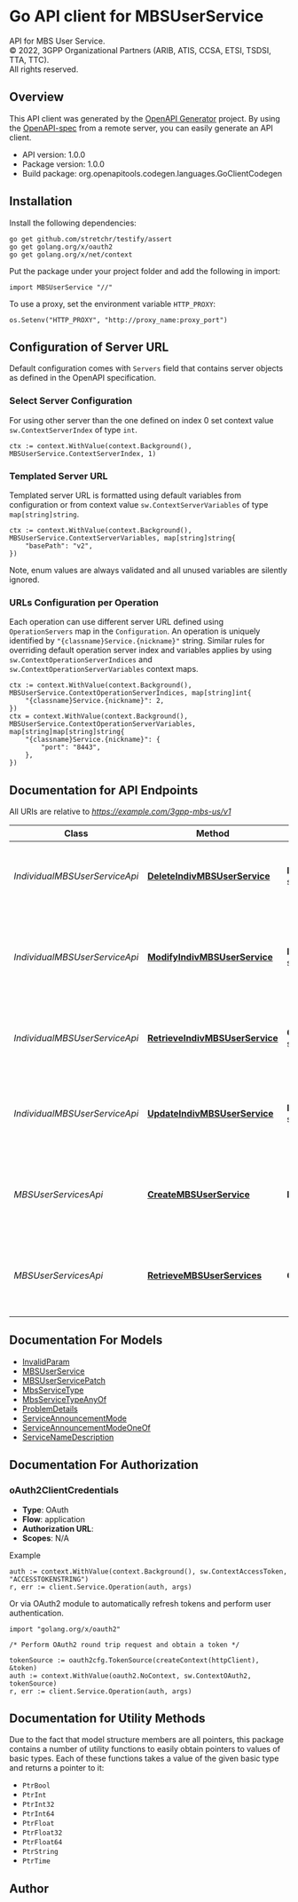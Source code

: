 # Go API client for MBSUserService

API for MBS User Service.  
© 2022, 3GPP Organizational Partners (ARIB, ATIS, CCSA, ETSI, TSDSI, TTA, TTC).  
All rights reserved.


## Overview
This API client was generated by the [OpenAPI Generator](https://openapi-generator.tech) project.  By using the [OpenAPI-spec](https://www.openapis.org/) from a remote server, you can easily generate an API client.

- API version: 1.0.0
- Package version: 1.0.0
- Build package: org.openapitools.codegen.languages.GoClientCodegen

## Installation

Install the following dependencies:

```shell
go get github.com/stretchr/testify/assert
go get golang.org/x/oauth2
go get golang.org/x/net/context
```

Put the package under your project folder and add the following in import:

```golang
import MBSUserService "//"
```

To use a proxy, set the environment variable `HTTP_PROXY`:

```golang
os.Setenv("HTTP_PROXY", "http://proxy_name:proxy_port")
```

## Configuration of Server URL

Default configuration comes with `Servers` field that contains server objects as defined in the OpenAPI specification.

### Select Server Configuration

For using other server than the one defined on index 0 set context value `sw.ContextServerIndex` of type `int`.

```golang
ctx := context.WithValue(context.Background(), MBSUserService.ContextServerIndex, 1)
```

### Templated Server URL

Templated server URL is formatted using default variables from configuration or from context value `sw.ContextServerVariables` of type `map[string]string`.

```golang
ctx := context.WithValue(context.Background(), MBSUserService.ContextServerVariables, map[string]string{
	"basePath": "v2",
})
```

Note, enum values are always validated and all unused variables are silently ignored.

### URLs Configuration per Operation

Each operation can use different server URL defined using `OperationServers` map in the `Configuration`.
An operation is uniquely identified by `"{classname}Service.{nickname}"` string.
Similar rules for overriding default operation server index and variables applies by using `sw.ContextOperationServerIndices` and `sw.ContextOperationServerVariables` context maps.

```golang
ctx := context.WithValue(context.Background(), MBSUserService.ContextOperationServerIndices, map[string]int{
	"{classname}Service.{nickname}": 2,
})
ctx = context.WithValue(context.Background(), MBSUserService.ContextOperationServerVariables, map[string]map[string]string{
	"{classname}Service.{nickname}": {
		"port": "8443",
	},
})
```

## Documentation for API Endpoints

All URIs are relative to *https://example.com/3gpp-mbs-us/v1*

Class | Method | HTTP request | Description
------------ | ------------- | ------------- | -------------
*IndividualMBSUserServiceApi* | [**DeleteIndivMBSUserService**](docs/IndividualMBSUserServiceApi.md#deleteindivmbsuserservice) | **Delete** /mbs-user-services/{mbsUserServId} | Deletes an existing Individual MBS User Service resource.
*IndividualMBSUserServiceApi* | [**ModifyIndivMBSUserService**](docs/IndividualMBSUserServiceApi.md#modifyindivmbsuserservice) | **Patch** /mbs-user-services/{mbsUserServId} | Request the modification of an existing Individual MBS User Service resource.
*IndividualMBSUserServiceApi* | [**RetrieveIndivMBSUserService**](docs/IndividualMBSUserServiceApi.md#retrieveindivmbsuserservice) | **Get** /mbs-user-services/{mbsUserServId} | Retrieve an existing Individual MBS User Service resource.
*IndividualMBSUserServiceApi* | [**UpdateIndivMBSUserService**](docs/IndividualMBSUserServiceApi.md#updateindivmbsuserservice) | **Put** /mbs-user-services/{mbsUserServId} | Request the update of an existing Individual MBS User Service resource.
*MBSUserServicesApi* | [**CreateMBSUserService**](docs/MBSUserServicesApi.md#creatembsuserservice) | **Post** /mbs-user-services | Request the creation of a new Individual MBS User Service resource.
*MBSUserServicesApi* | [**RetrieveMBSUserServices**](docs/MBSUserServicesApi.md#retrievembsuserservices) | **Get** /mbs-user-services | Retrieve all the active MBS User Service resources managed by the NEF.


## Documentation For Models

 - [InvalidParam](docs/InvalidParam.md)
 - [MBSUserService](docs/MBSUserService.md)
 - [MBSUserServicePatch](docs/MBSUserServicePatch.md)
 - [MbsServiceType](docs/MbsServiceType.md)
 - [MbsServiceTypeAnyOf](docs/MbsServiceTypeAnyOf.md)
 - [ProblemDetails](docs/ProblemDetails.md)
 - [ServiceAnnouncementMode](docs/ServiceAnnouncementMode.md)
 - [ServiceAnnouncementModeOneOf](docs/ServiceAnnouncementModeOneOf.md)
 - [ServiceNameDescription](docs/ServiceNameDescription.md)


## Documentation For Authorization



### oAuth2ClientCredentials


- **Type**: OAuth
- **Flow**: application
- **Authorization URL**: 
- **Scopes**: N/A

Example

```golang
auth := context.WithValue(context.Background(), sw.ContextAccessToken, "ACCESSTOKENSTRING")
r, err := client.Service.Operation(auth, args)
```

Or via OAuth2 module to automatically refresh tokens and perform user authentication.

```golang
import "golang.org/x/oauth2"

/* Perform OAuth2 round trip request and obtain a token */

tokenSource := oauth2cfg.TokenSource(createContext(httpClient), &token)
auth := context.WithValue(oauth2.NoContext, sw.ContextOAuth2, tokenSource)
r, err := client.Service.Operation(auth, args)
```


## Documentation for Utility Methods

Due to the fact that model structure members are all pointers, this package contains
a number of utility functions to easily obtain pointers to values of basic types.
Each of these functions takes a value of the given basic type and returns a pointer to it:

* `PtrBool`
* `PtrInt`
* `PtrInt32`
* `PtrInt64`
* `PtrFloat`
* `PtrFloat32`
* `PtrFloat64`
* `PtrString`
* `PtrTime`

## Author



